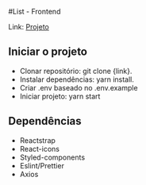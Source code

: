 #List - Frontend
 
Link: [Projeto](https://distracted-archimedes-ccf41a.netlify.app)

## Iniciar o projeto

- Clonar repositório: git clone {link}.
- Instalar dependências: yarn install.
- Criar .env baseado no .env.example
- Iniciar projeto: yarn start

## Dependências

- Reactstrap
- React-icons
- Styled-components
- Eslint/Prettier
- Axios
